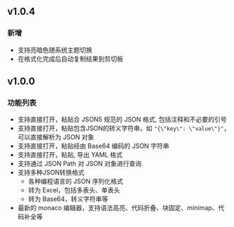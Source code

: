 

## v1.0.4

### 新增

- 支持亮暗色随系统主题切换
- 在格式化完成后自动复制结果到剪切板

## v1.0.0

### 功能列表

- 支持直接打开，粘贴合 JSON5 规范的 JSON 格式, 包括注释和不必要的引号
- 支持直接打开，粘贴包含JSON的转义字符串，如 `"{\"key\": \"value\"}"`，可以直接解析为 JSON 对象
- 支持直接打开，粘贴经由 Base64 编码的 JSON 字符串
- 支持直接打开，粘贴, 导出 YAML 格式
- 支持通过 JSON Path 对 JSON 对象进行查询
- 支持多种JSON转换格式
  - 各种编程语言的 JSON 序列化格式
  - 转为 Excel，包括多表头、单表头
  - 转为 Base64，转义字符串等
- 最新的 monaco 编辑器，支持语法高亮、代码折叠、块固定、minimap、代码补全等